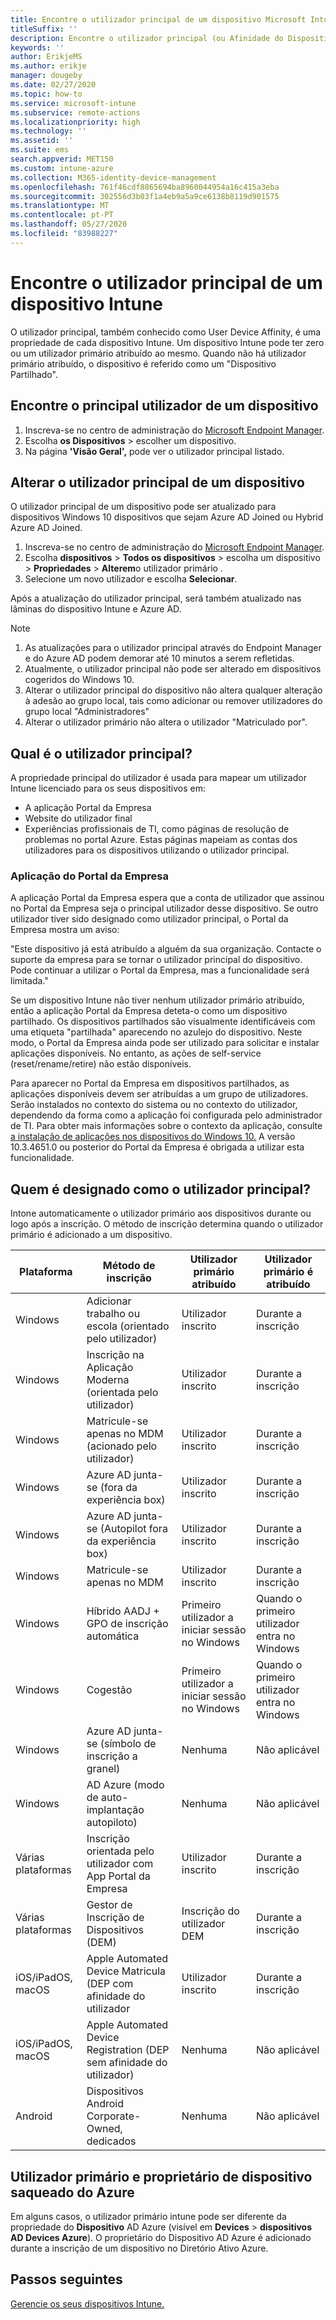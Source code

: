 ```yaml
---
title: Encontre o utilizador principal de um dispositivo Microsoft Intune.
titleSuffix: ''
description: Encontre o utilizador principal (ou Afinidade do Dispositivo de Utilizador) de um dispositivo Intune.
keywords: ''
author: ErikjeMS
ms.author: erikje
manager: dougeby
ms.date: 02/27/2020
ms.topic: how-to
ms.service: microsoft-intune
ms.subservice: remote-actions
ms.localizationpriority: high
ms.technology: ''
ms.assetid: ''
ms.suite: ems
search.appverid: MET150
ms.custom: intune-azure
ms.collection: M365-identity-device-management
ms.openlocfilehash: 761f46cdf8865694ba8960044954a16c415a3eba
ms.sourcegitcommit: 302556d3b03f1a4eb9a5a9ce6138b8119d901575
ms.translationtype: MT
ms.contentlocale: pt-PT
ms.lasthandoff: 05/27/2020
ms.locfileid: "83988227"
---
```

# <a name="find-the-primary-user-of-an-intune-device"></a>Encontre o utilizador principal de um dispositivo Intune

O utilizador principal, também conhecido como User Device Affinity, é uma propriedade de cada dispositivo Intune. Um dispositivo Intune pode ter zero ou um utilizador primário atribuído ao mesmo. Quando não há utilizador primário atribuído, o dispositivo é referido como um "Dispositivo Partilhado".

## <a name="find-a-devices-primary-user"></a>Encontre o principal utilizador de um dispositivo

1. Inscreva-se no centro de administração do [Microsoft Endpoint Manager](https://go.microsoft.com/fwlink/?linkid=2109431).
2. Escolha **os Dispositivos** > escolher um dispositivo.
3. Na página **'Visão Geral',** pode ver o utilizador principal listado.

## <a name="change-a-devices-primary-user"></a>Alterar o utilizador principal de um dispositivo

O utilizador principal de um dispositivo pode ser atualizado para dispositivos Windows 10 dispositivos que sejam Azure AD Joined ou Hybrid Azure AD Joined.

1. Inscreva-se no centro de administração do [Microsoft Endpoint Manager](https://go.microsoft.com/fwlink/?linkid=2109431).
2. Escolha **dispositivos**  >  **Todos os dispositivos** > escolha um dispositivo > **Propriedades**  >  **Alterem**o utilizador primário .
3. Selecione um novo utilizador e escolha **Selecionar**.

Após a atualização do utilizador principal, será também atualizado nas lâminas do dispositivo Intune e Azure AD.
>[!NOTE]
>1. As atualizações para o utilizador principal através do Endpoint Manager e do Azure AD podem demorar até 10 minutos a serem refletidas.
>2. Atualmente, o utilizador principal não pode ser alterado em dispositivos cogeridos do Windows 10. 
>3. Alterar o utilizador principal do dispositivo não altera qualquer alteração à adesão ao grupo local, tais como adicionar ou remover utilizadores do grupo local "Administradores"
>4. Alterar o utilizador primário não altera o utilizador "Matriculado por". 


## <a name="what-is-the-primary-user"></a>Qual é o utilizador principal?
A propriedade principal do utilizador é usada para mapear um utilizador Intune licenciado para os seus dispositivos em:
- A aplicação Portal da Empresa
- Website do utilizador final
- Experiências profissionais de TI, como páginas de resolução de problemas no portal Azure. Estas páginas mapeiam as contas dos utilizadores para os dispositivos utilizando o utilizador principal. 

### <a name="company-portal-app"></a>Aplicação do Portal da Empresa
A aplicação Portal da Empresa espera que a conta de utilizador que assinou no Portal da Empresa seja o principal utilizador desse dispositivo. Se outro utilizador tiver sido designado como utilizador principal, o Portal da Empresa mostra um aviso:

"Este dispositivo já está atribuído a alguém da sua organização. Contacte o suporte da empresa para se tornar o utilizador principal do dispositivo. Pode continuar a utilizar o Portal da Empresa, mas a funcionalidade será limitada."

Se um dispositivo Intune não tiver nenhum utilizador primário atribuído, então a aplicação Portal da Empresa deteta-o como um dispositivo partilhado. Os dispositivos partilhados são visualmente identificáveis com uma etiqueta "partilhada" aparecendo no azulejo do dispositivo. Neste modo, o Portal da Empresa ainda pode ser utilizado para solicitar e instalar aplicações disponíveis. No entanto, as ações de self-service (reset/rename/retire) não estão disponíveis.  

Para aparecer no Portal da Empresa em dispositivos partilhados, as aplicações disponíveis devem ser atribuídas a um grupo de utilizadores. Serão instalados no contexto do sistema ou no contexto do utilizador, dependendo da forma como a aplicação foi configurada pelo administrador de TI. Para obter mais informações sobre o contexto da aplicação, consulte [a instalação de aplicações nos dispositivos do Windows 10.](../apps/apps-windows-10-app-deploy.md) A versão 10.3.4651.0 ou posterior do Portal da Empresa é obrigada a utilizar esta funcionalidade.


## <a name="who-is-assigned-as-the-primary-user"></a>Quem é designado como o utilizador principal?
Intone automaticamente o utilizador primário aos dispositivos durante ou logo após a inscrição. O método de inscrição determina quando o utilizador primário é adicionado a um dispositivo.

| Plataforma | Método de inscrição | Utilizador primário atribuído | Utilizador primário é atribuído |
| ---- | ---- | ---- | ---- |
| Windows | Adicionar trabalho ou escola (orientado pelo utilizador) | Utilizador inscrito | Durante a inscrição |   
| Windows | Inscrição na Aplicação Moderna (orientada pelo utilizador) | Utilizador inscrito | Durante a inscrição | 
| Windows | Matricule-se apenas no MDM (acionado pelo utilizador) | Utilizador inscrito | Durante a inscrição | 
| Windows | Azure AD junta-se (fora da experiência box) | Utilizador inscrito | Durante a inscrição | 
| Windows | Azure AD junta-se (Autopilot fora da experiência box) | Utilizador inscrito | Durante a inscrição | 
| Windows | Matricule-se apenas no MDM | Utilizador inscrito | Durante a inscrição | 
| Windows | Híbrido AADJ + GPO de inscrição automática | Primeiro utilizador a iniciar sessão no Windows | Quando o primeiro utilizador entra no Windows| 
| Windows | Cogestão | Primeiro utilizador a iniciar sessão no Windows | Quando o primeiro utilizador entra no Windows | 
| Windows | Azure AD junta-se (símbolo de inscrição a granel) | Nenhuma | Não aplicável | 
| Windows | AD Azure (modo de auto-implantação autopiloto) | Nenhuma | Não aplicável | 
| Várias plataformas | Inscrição orientada pelo utilizador com App Portal da Empresa | Utilizador inscrito | Durante a inscrição |
| Várias plataformas | Gestor de Inscrição de Dispositivos (DEM) | Inscrição do utilizador DEM | Durante a inscrição |
| iOS/iPadOS, macOS | Apple Automated Device Matricula (DEP com afinidade do utilizador | Utilizador inscrito | Durante a inscrição |
| iOS/iPadOS, macOS | Apple Automated Device Registration (DEP sem afinidade do utilizador) | Nenhuma | Não aplicável |
| Android | Dispositivos Android Corporate-Owned, dedicados | Nenhuma | Não aplicável |

## <a name="primary-user-and-azure-ad-device-owner"></a>Utilizador primário e proprietário de dispositivo saqueado do Azure
Em alguns casos, o utilizador primário intune pode ser diferente da propriedade do **Dispositivo** AD Azure (visível em **Devices**  >  **dispositivos AD Devices Azure**). O proprietário do Dispositivo AD Azure é adicionado durante a inscrição de um dispositivo no Diretório Ativo Azure.

## <a name="next-steps"></a>Passos seguintes
[Gerencie os seus dispositivos Intune.](device-management.md)
